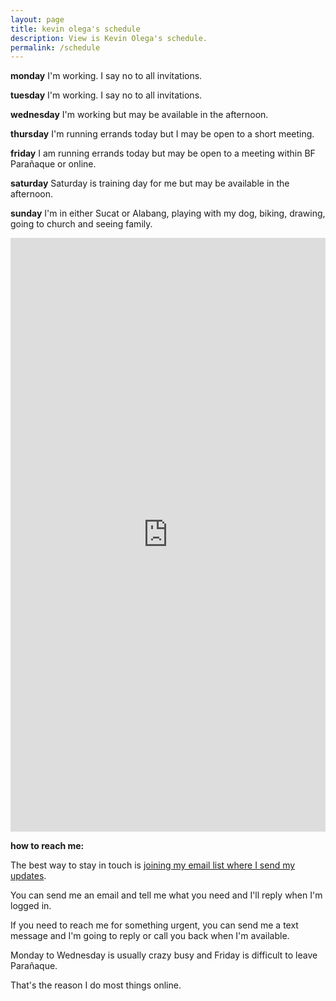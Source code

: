```yaml
---
layout: page
title: kevin olega's schedule
description: View is Kevin Olega's schedule.
permalink: /schedule
---
```

**monday**  I'm working. I say no to all invitations.

**tuesday**  I'm working. I say no to all invitations.

**wednesday**  I'm working but may be available in the afternoon.

**thursday**  I'm running errands today but I may be open to a short meeting.

**friday**  I am running errands today but may be open to a meeting within BF Parañaque or online.

**saturday**  Saturday is training day for me but may be available in the afternoon.

**sunday**  I'm in either Sucat or Alabang, playing with my dog, biking, drawing, going to church and seeing family.

<iframe src="https://calendly.com/kevinolega/30min" width="100%" height="950" scrolling="no" frameborder="0"></iframe>

**how to reach me:**

The best way to stay in touch is [joining my email list where I send my updates](http://eepurl.com/oCUar).

You can send me an email and tell me what you need and I'll reply when I'm logged in.

If you need to reach me for something urgent, you can send me a text message and I'm going to reply or call you back when I'm available.

Monday to Wednesday is usually crazy busy and Friday is difficult to leave Parañaque. 

That's the reason I do most things online.